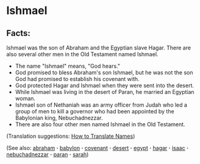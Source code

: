 # Ishmael #

## Facts: ##

Ishmael was the son of Abraham and the Egyptian slave Hagar. There are also several other men in the Old Testament named Ishmael.

* The name "Ishmael" means, "God hears."
* God promised to bless Abraham's son Ishmael, but he was not the son God had promised to establish his covenant with.
* God protected Hagar and Ishmael when they were sent into the desert.
* While Ishmael was living in the desert of Paran, he married an Egyptian woman.
* Ishmael son of Nethaniah was an army officer from Judah who led a group of men to kill a governor who had been appointed by the Babylonian king, Nebuchadnezzar.
* There are also four other men named Ishmael in the Old Testament.

(Translation suggestions: [How to Translate Names](https://git.door43.org/Door43/en-ta-translate-vol1/src/master/content/translate_names.md))

(See also: [abraham](../other/abraham.md) **·** [babylon](../other/babylon.md) **·** [covenant](../kt/covenant.md) **·** [desert](../other/desert.md) **·** [egypt](../other/egypt.md) **·** [hagar](../other/hagar.md) **·** [isaac](../other/isaac.md) **·** [nebuchadnezzar](../other/nebuchadnezzar.md) **·** [paran](../other/paran.md) **·** [sarah](../other/sarah.md))

